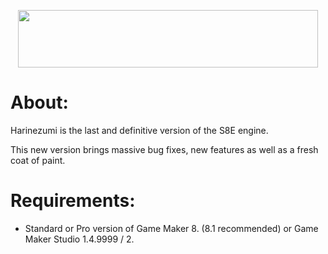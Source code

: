 <p align="center">
  <img width="480" height="92" src="https://i.imgur.com/Pkxje8G.png">
</p>

# About:
  Harinezumi is the last and definitive version of the S8E engine.
 
  This new version brings massive bug fixes, 
  new features as well as a fresh coat of paint. 

# Requirements:
  - Standard or Pro version of Game Maker 8. (8.1 recommended) or Game Maker Studio 1.4.9999 / 2.
  
  
